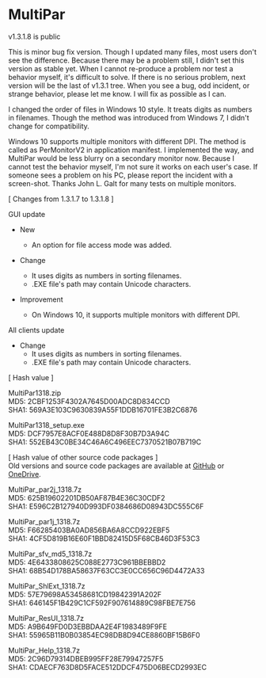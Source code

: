 # MultiPar

v1.3.1.8 is public

 This is minor bug fix version. 
Though I updated many files, most users don't see the difference. 
Because there may be a problem still, I didn't set this version as stable yet. 
When I cannot re-produce a problem nor test a behavior myself, it's difficult to solve. 
If there is no serious problem, next version will be the last of v1.3.1 tree. 
When you see a bug, odd incident, or strange behavior, please let me know. 
I will fix as possible as I can.

 I changed the order of files in Windows 10 style. 
It treats digits as numbers in filenames. 
Though the method was introduced from Windows 7, I didn't change for compatibility. 

 Windows 10 supports multiple monitors with different DPI. 
The method is called as PerMonitorV2 in application manifest. 
I implemented the way, and MultiPar would be less blurry on a secondary monitor now. 
Because I cannot test the behavior myself, I'm not sure it works on each user's case. 
If someone sees a problem on his PC, please report the incident with a screen-shot. 
Thanks John L. Galt for many tests on multiple monitors. 


[ Changes from 1.3.1.7 to 1.3.1.8 ]  

GUI update  
- New  
  - An option for file access mode was added.  

- Change  
  - It uses digits as numbers in sorting filenames.  
  - .EXE file's path may contain Unicode characters.  

- Improvement  
  - On Windows 10, it supports multiple monitors with different DPI.  

All clients update  
- Change  
  - It uses digits as numbers in sorting filenames.  
  - .EXE file's path may contain Unicode characters.  


[ Hash value ]  

MultiPar1318.zip  
MD5: 2CBF1253F4302A7645D00ADC8D834CCD  
SHA1: 569A3E103C9630839A55F1DDB16701FE3B2C6876  

MultiPar1318_setup.exe  
MD5: DCF7957E8ACF0E488D8D8F30B7D3A94C  
SHA1: 552EB43C0BE34C46A6C496EEC7370521B07B719C  


[ Hash value of other source code packages ]  
 Old versions and source code packages are available at 
[GitHub](https://github.com/Yutaka-Sawada/MultiPar/releases) or 
[OneDrive](https://1drv.ms/u/s!AtGhNMUyvbWOaSo1n_R8awJ_hg0?e=4V0gXu).  

MultiPar_par2j_1318.7z  
MD5: 625B19602201DB50AF87B4E36C30CDF2  
SHA1: E596C2B127940D993DF0384686D08943DC555C6F  

MultiPar_par1j_1318.7z  
MD5: F66285403BA0AD856BA6A8CCD922EBF5  
SHA1: 4CF5D819B16E60F1BBD82415D5F68CB46D3F53C3  

MultiPar_sfv_md5_1318.7z  
MD5: 4E6433808625C088E2773C961BBEBBD2  
SHA1: 68B54D178BA58637F63CC3E0CC656C96D4472A33  

MultiPar_ShlExt_1318.7z  
MD5: 57E79698A53458681CD19842391A202F  
SHA1: 646145F1B429C1CF592F907614889C98FBE7E756  

MultiPar_ResUI_1318.7z  
MD5: A9B649FD0D3EBBDAA2E4F1983489F9FE  
SHA1: 55965B11B0B03854EC98DB8D94CE8860BF15B6F0  

MultiPar_Help_1318.7z  
MD5: 2C96D79314DBEB995FF28E79947257F5  
SHA1: CDAECF763D8D5FACE512DDCF475D06BECD2993EC  
